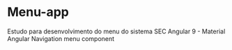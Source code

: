 # Menu-app
Estudo para desenvolvimento do menu do sistema SEC
Angular 9 - Material Angular 
Navigation menu component
